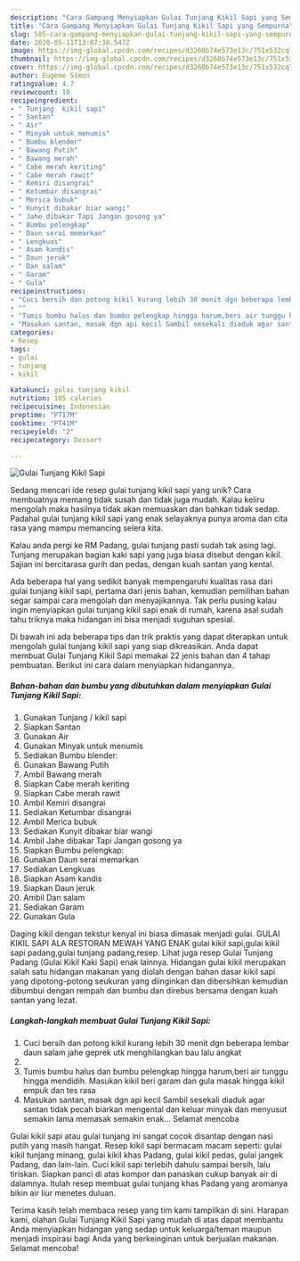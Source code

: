 ```yaml
---
description: "Cara Gampang Menyiapkan Gulai Tunjang Kikil Sapi yang Sempurna"
title: "Cara Gampang Menyiapkan Gulai Tunjang Kikil Sapi yang Sempurna"
slug: 585-cara-gampang-menyiapkan-gulai-tunjang-kikil-sapi-yang-sempurna
date: 2020-05-11T13:07:38.547Z
image: https://img-global.cpcdn.com/recipes/d3260b74e573e13c/751x532cq70/gulai-tunjang-kikil-sapi-foto-resep-utama.jpg
thumbnail: https://img-global.cpcdn.com/recipes/d3260b74e573e13c/751x532cq70/gulai-tunjang-kikil-sapi-foto-resep-utama.jpg
cover: https://img-global.cpcdn.com/recipes/d3260b74e573e13c/751x532cq70/gulai-tunjang-kikil-sapi-foto-resep-utama.jpg
author: Eugene Simon
ratingvalue: 4.7
reviewcount: 10
recipeingredient:
- " Tunjang  kikil sapi"
- " Santan"
- " Air"
- " Minyak untuk menumis"
- " Bumbu blender"
- " Bawang Putih"
- " Bawang merah"
- " Cabe merah keriting"
- " Cabe merah rawit"
- " Kemiri disangrai"
- " Ketumbar disangrai"
- " Merica bubuk"
- " Kunyit dibakar biar wangi"
- " Jahe dibakar Tapi Jangan gosong ya"
- " Bumbu pelengkap"
- " Daun serai memarkan"
- " Lengkuas"
- " Asam kandis"
- " Daun jeruk"
- " Dan salam"
- " Garam"
- " Gula"
recipeinstructions:
- "Cuci bersih dan potong kikil kurang lebih 30 menit dgn beberapa lembar daun salam jahe geprek utk menghilangkan bau lalu angkat"
- ""
- "Tumis bumbu halus dan bumbu pelengkap hingga harum,beri air tunggu hingga mendidih. Masukan kikil beri garam dan gula masak hingga kikil empuk dan tes rasa"
- "Masukan santan, masak dgn api kecil Sambil sesekali diaduk agar santan tidak pecah biarkan mengental dan keluar minyak dan menyusut semakin lama memasak semakin enak... Selamat mencoba"
categories:
- Resep
tags:
- gulai
- tunjang
- kikil

katakunci: gulai tunjang kikil 
nutrition: 105 calories
recipecuisine: Indonesian
preptime: "PT17M"
cooktime: "PT41M"
recipeyield: "2"
recipecategory: Dessert

---
```



![Gulai Tunjang Kikil Sapi](https://img-global.cpcdn.com/recipes/d3260b74e573e13c/751x532cq70/gulai-tunjang-kikil-sapi-foto-resep-utama.jpg)

Sedang mencari ide resep gulai tunjang kikil sapi yang unik? Cara membuatnya memang tidak susah dan tidak juga mudah. Kalau keliru mengolah maka hasilnya tidak akan memuaskan dan bahkan tidak sedap. Padahal gulai tunjang kikil sapi yang enak selayaknya punya aroma dan cita rasa yang mampu memancing selera kita.

Kalau anda pergi ke RM Padang, gulai tunjang pasti sudah tak asing lagi. Tunjang merupakan bagian kaki sapi yang juga biasa disebut dengan kikil. Sajian ini bercitarasa gurih dan pedas, dengan kuah santan yang kental.

Ada beberapa hal yang sedikit banyak mempengaruhi kualitas rasa dari gulai tunjang kikil sapi, pertama dari jenis bahan, kemudian pemilihan bahan segar sampai cara mengolah dan menyajikannya. Tak perlu pusing kalau ingin menyiapkan gulai tunjang kikil sapi enak di rumah, karena asal sudah tahu triknya maka hidangan ini bisa menjadi suguhan spesial.


Di bawah ini ada beberapa tips dan trik praktis yang dapat diterapkan untuk mengolah gulai tunjang kikil sapi yang siap dikreasikan. Anda dapat membuat Gulai Tunjang Kikil Sapi memakai 22 jenis bahan dan 4 tahap pembuatan. Berikut ini cara dalam menyiapkan hidangannya.

<!--inarticleads1-->

##### Bahan-bahan dan bumbu yang dibutuhkan dalam menyiapkan Gulai Tunjang Kikil Sapi:

1. Gunakan  Tunjang / kikil sapi
1. Siapkan  Santan
1. Gunakan  Air
1. Gunakan  Minyak untuk menumis
1. Sediakan  Bumbu blender:
1. Gunakan  Bawang Putih
1. Ambil  Bawang merah
1. Siapkan  Cabe merah keriting
1. Siapkan  Cabe merah rawit
1. Ambil  Kemiri disangrai
1. Sediakan  Ketumbar disangrai
1. Ambil  Merica bubuk
1. Sediakan  Kunyit dibakar biar wangi
1. Ambil  Jahe dibakar Tapi Jangan gosong ya
1. Siapkan  Bumbu pelengkap:
1. Gunakan  Daun serai memarkan
1. Sediakan  Lengkuas
1. Siapkan  Asam kandis
1. Siapkan  Daun jeruk
1. Ambil  Dan salam
1. Sediakan  Garam
1. Gunakan  Gula


Daging kikil dengan tekstur kenyal ini biasa dimasak menjadi gulai. GULAI KIKIL SAPI ALA RESTORAN MEWAH YANG ENAK gulai kikil sapi,gulai kikil sapi padang,gulai tunjang padang,resep. Lihat juga resep Gulai Tunjang Padang (Gulai Kikil Kaki Sapi) enak lainnya. Hidangan gulai kikil merupakan salah satu hidangan makanan yang diolah dengan bahan dasar kikil sapi yang dipotong-potong seukuran yang diinginkan dan dibersihkan kemudian dibumbui dengan rempah dan bumbu dan direbus bersama dengan kuah santan yang lezat. 

<!--inarticleads2-->

##### Langkah-langkah membuat Gulai Tunjang Kikil Sapi:

1. Cuci bersih dan potong kikil kurang lebih 30 menit dgn beberapa lembar daun salam jahe geprek utk menghilangkan bau lalu angkat
1. 
1. Tumis bumbu halus dan bumbu pelengkap hingga harum,beri air tunggu hingga mendidih. Masukan kikil beri garam dan gula masak hingga kikil empuk dan tes rasa
1. Masukan santan, masak dgn api kecil Sambil sesekali diaduk agar santan tidak pecah biarkan mengental dan keluar minyak dan menyusut semakin lama memasak semakin enak... Selamat mencoba


Gulai kikil sapi atau gulai tunjang ini sangat cocok disantap dengan nasi putih yang masih hangat. Resep kikil sapi bermacam macam seperti: gulai kikil tunjang minang, gulai kikil khas Padang, gulai kikil pedas, gulai jangek Padang, dan lain-lain. Cuci kikil sapi terlebih dahulu sampai bersih, lalu tiriskan. Siapkan panci di atas kompor dan panaskan cukup banyak air di dalamnya. Itulah resep membuat gulai tunjang khas Padang yang aromanya bikin air liur menetes duluan. 

Terima kasih telah membaca resep yang tim kami tampilkan di sini. Harapan kami, olahan Gulai Tunjang Kikil Sapi yang mudah di atas dapat membantu Anda menyiapkan hidangan yang sedap untuk keluarga/teman maupun menjadi inspirasi bagi Anda yang berkeinginan untuk berjualan makanan. Selamat mencoba!
